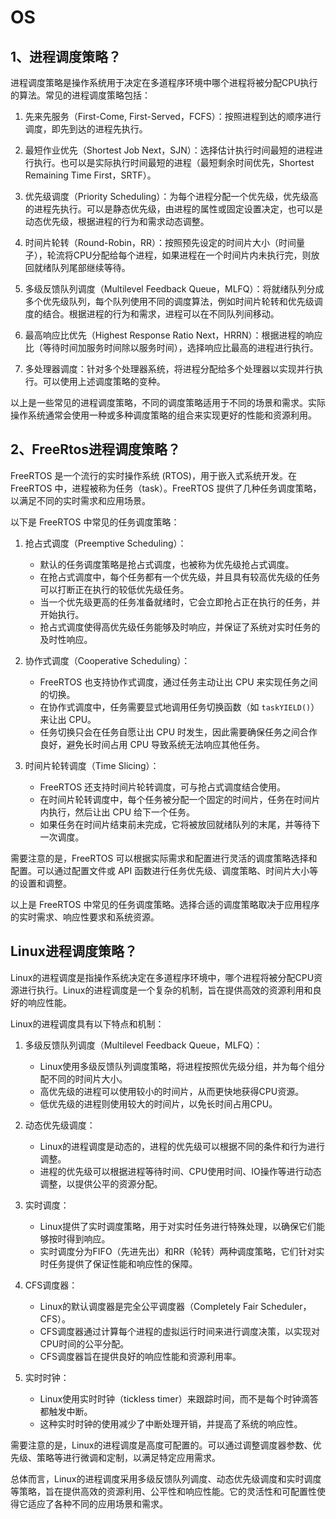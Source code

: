 # OS

## 1、进程调度策略？

进程调度策略是操作系统用于决定在多道程序环境中哪个进程将被分配CPU执行的算法。常见的进程调度策略包括：

1. 先来先服务（First-Come, First-Served，FCFS）：按照进程到达的顺序进行调度，即先到达的进程先执行。

2. 最短作业优先（Shortest Job Next，SJN）：选择估计执行时间最短的进程进行执行。也可以是实际执行时间最短的进程（最短剩余时间优先，Shortest Remaining Time First，SRTF）。

3. 优先级调度（Priority Scheduling）：为每个进程分配一个优先级，优先级高的进程先执行。可以是静态优先级，由进程的属性或固定设置决定，也可以是动态优先级，根据进程的行为和需求动态调整。

4. 时间片轮转（Round-Robin，RR）：按照预先设定的时间片大小（时间量子），轮流将CPU分配给每个进程，如果进程在一个时间片内未执行完，则放回就绪队列尾部继续等待。

5. 多级反馈队列调度（Multilevel Feedback Queue，MLFQ）：将就绪队列分成多个优先级队列，每个队列使用不同的调度算法，例如时间片轮转和优先级调度的结合。根据进程的行为和需求，进程可以在不同队列间移动。

6. 最高响应比优先（Highest Response Ratio Next，HRRN）：根据进程的响应比（等待时间加服务时间除以服务时间），选择响应比最高的进程进行执行。

7. 多处理器调度：针对多个处理器系统，将进程分配给多个处理器以实现并行执行。可以使用上述调度策略的变种。

以上是一些常见的进程调度策略，不同的调度策略适用于不同的场景和需求。实际操作系统通常会使用一种或多种调度策略的组合来实现更好的性能和资源利用。

## 2、FreeRtos进程调度策略？

FreeRTOS 是一个流行的实时操作系统 (RTOS)，用于嵌入式系统开发。在 FreeRTOS 中，进程被称为任务（task）。FreeRTOS 提供了几种任务调度策略，以满足不同的实时需求和应用场景。

以下是 FreeRTOS 中常见的任务调度策略：

1. 抢占式调度（Preemptive Scheduling）：
   - 默认的任务调度策略是抢占式调度，也被称为优先级抢占式调度。
   - 在抢占式调度中，每个任务都有一个优先级，并且具有较高优先级的任务可以打断正在执行的较低优先级任务。
   - 当一个优先级更高的任务准备就绪时，它会立即抢占正在执行的任务，并开始执行。
   - 抢占式调度使得高优先级任务能够及时响应，并保证了系统对实时任务的及时性响应。

2. 协作式调度（Cooperative Scheduling）：
   - FreeRTOS 也支持协作式调度，通过任务主动让出 CPU 来实现任务之间的切换。
   - 在协作式调度中，任务需要显式地调用任务切换函数（如 `taskYIELD()`）来让出 CPU。
   - 任务切换只会在任务自愿让出 CPU 时发生，因此需要确保任务之间合作良好，避免长时间占用 CPU 导致系统无法响应其他任务。

3. 时间片轮转调度（Time Slicing）：
   - FreeRTOS 还支持时间片轮转调度，可与抢占式调度结合使用。
   - 在时间片轮转调度中，每个任务被分配一个固定的时间片，任务在时间片内执行，然后让出 CPU 给下一个任务。
   - 如果任务在时间片结束前未完成，它将被放回就绪队列的末尾，并等待下一次调度。

需要注意的是，FreeRTOS 可以根据实际需求和配置进行灵活的调度策略选择和配置。可以通过配置文件或 API 函数进行任务优先级、调度策略、时间片大小等的设置和调整。

以上是 FreeRTOS 中常见的任务调度策略。选择合适的调度策略取决于应用程序的实时需求、响应性要求和系统资源。

## Linux进程调度策略？

Linux的进程调度是指操作系统决定在多道程序环境中，哪个进程将被分配CPU资源进行执行。Linux的进程调度是一个复杂的机制，旨在提供高效的资源利用和良好的响应性能。

Linux的进程调度具有以下特点和机制：

1. 多级反馈队列调度（Multilevel Feedback Queue，MLFQ）：
   - Linux使用多级反馈队列调度策略，将进程按照优先级分组，并为每个组分配不同的时间片大小。
   - 高优先级的进程可以使用较小的时间片，从而更快地获得CPU资源。
   - 低优先级的进程则使用较大的时间片，以免长时间占用CPU。

2. 动态优先级调度：
   - Linux的进程调度是动态的，进程的优先级可以根据不同的条件和行为进行调整。
   - 进程的优先级可以根据进程等待时间、CPU使用时间、IO操作等进行动态调整，以提供公平的资源分配。

3. 实时调度：
   - Linux提供了实时调度策略，用于对实时任务进行特殊处理，以确保它们能够按时得到响应。
   - 实时调度分为FIFO（先进先出）和RR（轮转）两种调度策略，它们针对实时任务提供了保证性能和响应性的保障。

4. CFS调度器：
   - Linux的默认调度器是完全公平调度器（Completely Fair Scheduler，CFS）。
   - CFS调度器通过计算每个进程的虚拟运行时间来进行调度决策，以实现对CPU时间的公平分配。
   - CFS调度器旨在提供良好的响应性能和资源利用率。

5. 实时时钟：
   - Linux使用实时时钟（tickless timer）来跟踪时间，而不是每个时钟滴答都触发中断。
   - 这种实时时钟的使用减少了中断处理开销，并提高了系统的响应性。

需要注意的是，Linux的进程调度是高度可配置的。可以通过调整调度器参数、优先级、策略等进行微调和定制，以满足特定应用需求。

总体而言，Linux的进程调度采用多级反馈队列调度、动态优先级调度和实时调度等策略，旨在提供高效的资源利用、公平性和响应性能。它的灵活性和可配置性使得它适应了各种不同的应用场景和需求。